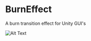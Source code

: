 # BurnEffect
A burn transition effect for Unity GUI's

![Alt Text](https://dzamqefpotdvf.cloudfront.net/p/images/795d4821-d776-4e97-b3d8-748f145097ae_burneffect.gif)
